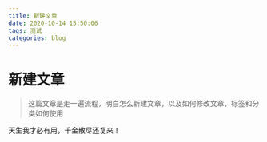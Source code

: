 ```yaml
---
title: 新建文章
date: 2020-10-14 15:50:06
tags: 测试
categories: blog
---
```


# 新建文章
> 这篇文章是走一遍流程，明白怎么新建文章，以及如何修改文章，标签和分类如何使用

天生我才必有用，千金散尽还复来！
